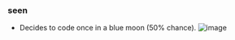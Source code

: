 ### seen
- Decides to code once in a blue moon (50% chance).
![image](https://github.com/seenyxx/seenyxx/assets/61892371/0496e23a-fd01-4fc8-987d-269eb0222771)
